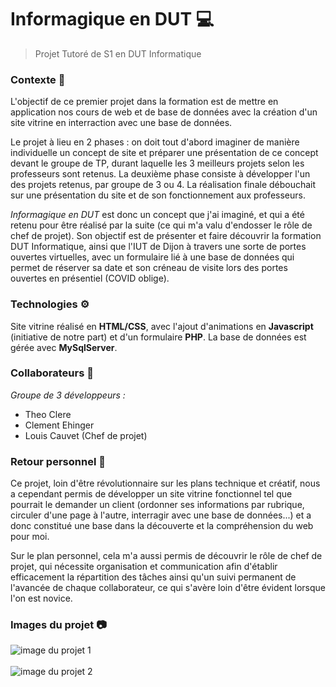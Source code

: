 # Informagique en DUT 💻

> Projet Tutoré de S1 en DUT Informatique 

### Contexte 💬
L'objectif de ce premier projet dans la formation est de mettre en application nos cours de web et de base de données avec la création d'un site vitrine en interraction avec une base de données.

Le projet à lieu en 2 phases : on doit tout d'abord imaginer de manière individuelle un concept de site et préparer une présentation de ce concept devant le groupe de TP, durant laquelle les 3 meilleurs projets selon les professeurs sont retenus. La deuxième phase consiste à développer l'un des projets retenus, par groupe de 3 ou 4. La réalisation finale débouchait sur une présentation du site et de son fonctionnement aux professeurs.

*Informagique en DUT* est donc un concept que j'ai imaginé, et qui a été retenu pour être réalisé par la suite (ce qui m'a valu d'endosser le rôle de chef de projet). Son objectif est de présenter et faire découvrir la formation DUT Informatique, ainsi que l'IUT de Dijon à travers une sorte de portes ouvertes virtuelles, avec un formulaire lié à une base de données qui permet de réserver sa date et son créneau de visite lors des portes ouvertes en présentiel (COVID oblige).

### Technologies ⚙️
Site vitrine réalisé en **HTML/CSS**, avec l'ajout d'animations en **Javascript** (initiative de notre part) et d'un formulaire **PHP**. La base de données est gérée avec **MySqlServer**.

### Collaborateurs 👥
*Groupe de 3 développeurs :*
- Theo Clere
- Clement Ehinger
- Louis Cauvet (Chef de projet)

### Retour personnel 💭
Ce projet, loin d'être révolutionnaire sur les plans technique et créatif, nous a cependant permis de développer un site vitrine fonctionnel tel que pourrait le demander un client (ordonner ses informations par rubrique, circuler d'une page à l'autre, interragir avec une base de données...) et a donc constitué une base dans la découverte et la compréhension du web pour moi.

Sur le plan personnel, cela m'a aussi permis de découvrir le rôle de chef de projet, qui nécessite organisation et communication afin d'établir efficacement la répartition des tâches ainsi qu'un suivi permanent de l'avancée de chaque collaborateur, ce qui s'avère loin d'être évident lorsque l'on est novice.

### Images du projet 📷
![image du projet 1](https://github.com/Louis-Cauvet/Informagique_en_DUT/blob/main/Images/Capture1.PNG)
</br></br>
![image du projet 2](https://github.com/Louis-Cauvet/Informagique_en_DUT/blob/main/Images/Capture2.PNG)

